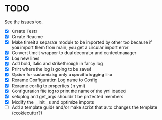# TODO
See the [issues](https://github.com/drkostas/starter/issues) too.
- [X] Create Tests
- [X] Create Readme
- [X] Make timeit a separate module to be imported by other too because if you import them from main, you get a circular import error
- [X] Convert timeit wrapper to dual decorator and contextmanager
- [X] Log new lines
- [X] Add bold, italic and strikethrough in fancy log
- [X] Print where the log is going to be saved
- [X] Option for customizing only a specific logging line
- [X] Rename Configuration Log name to Config
- [X] Rename config to properties (in yml)
- [X] Configuration file log to print the name of the yml loaded
- [X] setuplog and get_args shouldn't be protected members
- [X] Modify the __init__s and optimize imports
- [ ] Add a template guide and/or make script that auto changes the template (cookiecutter?)
